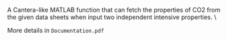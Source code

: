 A Cantera-like MATLAB function that can fetch the properties of CO2 from the given data sheets when input two independent intensive properties. \\

More details in `Documentation.pdf`
